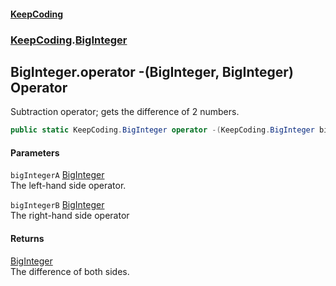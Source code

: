 #### [KeepCoding](index.md 'index')
### [KeepCoding](KeepCoding.md 'KeepCoding').[BigInteger](BigInteger.md 'KeepCoding.BigInteger')
## BigInteger.operator -(BigInteger, BigInteger) Operator
Subtraction operator; gets the difference of 2 numbers.  
```csharp
public static KeepCoding.BigInteger operator -(KeepCoding.BigInteger bigIntegerA, KeepCoding.BigInteger bigIntegerB);
```
#### Parameters
<a name='KeepCoding_BigInteger_op_Subtraction(KeepCoding_BigInteger_KeepCoding_BigInteger)_bigIntegerA'></a>
`bigIntegerA` [BigInteger](BigInteger.md 'KeepCoding.BigInteger')  
The left-hand side operator.
  
<a name='KeepCoding_BigInteger_op_Subtraction(KeepCoding_BigInteger_KeepCoding_BigInteger)_bigIntegerB'></a>
`bigIntegerB` [BigInteger](BigInteger.md 'KeepCoding.BigInteger')  
The right-hand side operator
  
#### Returns
[BigInteger](BigInteger.md 'KeepCoding.BigInteger')  
The difference of both sides.
